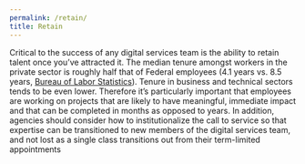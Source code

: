 ```yaml
---
permalink: /retain/
title: Retain
---
```


Critical to the success of any digital services team is the ability to retain talent once you’ve attracted it. The median tenure amongst workers in the private sector is roughly half that of Federal employees (4.1 years vs. 8.5 years, [Bureau of Labor Statistics](http://www.bls.gov/news.release/tenure.t05.htm)). Tenure in business and technical sectors tends to be even lower. Therefore it’s particularly important that employees are working on projects that are likely to have meaningful, immediate impact and that can be completed in months as opposed to years. In addition, agencies should consider how to institutionalize the call to service so that expertise can be transitioned to new members of the digital services team, and not lost as a single class transitions out from their term-limited appointments 

